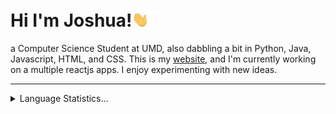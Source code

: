 # Hi I'm Joshua!<img src='https://github.com/JoshuaZheng0/JoshuaZheng0/blob/main/waving-hand.gif?raw=true' alt='Hi' width="30"/> 
a Computer Science Student at UMD, also dabbling a bit in Python, Java, Javascript, HTML, and CSS. This is my [website](http://www.joshuazheng.com/), and I'm currently working on a multiple reactjs apps. I enjoy experimenting with new ideas. 
<hr>
<details>
  <summary>Language Statistics...</summary>
  <p align ="center">
<img src="https://wakatime.com/share/@be6da543-f75b-4bcc-b10c-ff53acd3e3bb/de57036f-aa1c-44f7-865d-723ec859a0e4.svg" height ="400px"/>
  </p>
</details>
<!--
<details>
  <summary>GitHub Statistics...</summary>
  <p align ="center">
    <img src="https://github-readme-stats.vercel.app/api?username=JoshuaZheng0&show_icons=true&theme=radical"/>
  </p>
</details>
-->
</hr>
